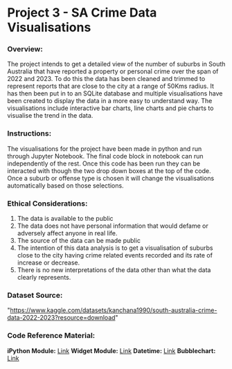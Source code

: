 # Project 3 - SA Crime Data Visualisations

### Overview:

The project intends to get a detailed view of the number of suburbs in South Australia that have reported a property or personal crime over the span of 2022 and 2023. To do this the data has been cleaned and trimmed to represent reports that are close to the city at a range of 50Kms radius. It has then been put in to an SQLite database and multiple visualisations have been created to display the data in a more easy to understand way.  The visualisations include interactive bar charts, line charts and pie charts to visualise the trend in the data.

### Instructions:

The visualisations for the project have been made in python and run through Jupyter Notebook. The final code block in notebook can run independently of the rest. Once this code has been run they can be interacted with though the two drop down boxes at the top of the code. Once a suburb or offense type is chosen it will change the visualisations automatically based on those selections. 


### Ethical Considerations:

1. The data is available to the public 
2. The data does not have personal information that would defame or adversely affect anyone in real life.
3. The source of the data can be made public
4. The intention of this data analysis is to get a visualisation of suburbs close to the city having crime related events recorded and its rate of increase or decrease.
5. There is no new interpretations of the data other than what the data clearly represents.

### Dataset Source:

"https://www.kaggle.com/datasets/kanchana1990/south-australia-crime-data-2022-2023?resource=download"

### Code Reference Material:

**iPython Module:** [Link](https://ipython.org/ipython-doc/3/api/generated/IPython.display.html)
**Widget Module:** [Link](https://ipywidgets.readthedocs.io/en/latest/examples/Widget%20List.html)
**Datetime:** [Link](https://datagy.io/python-strftime)
**Bubblechart:** [Link](https://datascienceparichay.com/article/matplotlib-bubble-plot)

